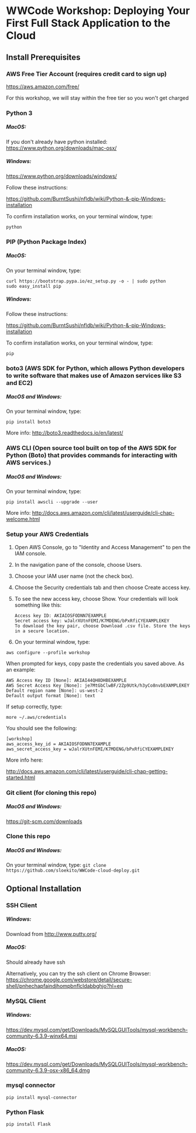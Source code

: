 # WWCode Workshop: Deploying Your First Full Stack Application to the Cloud

## Install Prerequisites

### AWS Free Tier Account (requires credit card to sign up)

https://aws.amazon.com/free/

For this workshop, we will stay within the free tier so you won't get charged


### Python 3
##### MacOS: 

If you don't already have python installed:
https://www.python.org/downloads/mac-osx/

##### Windows: 

https://www.python.org/downloads/windows/

Follow these instructions:

https://github.com/BurntSushi/nfldb/wiki/Python-&-pip-Windows-installation


To confirm installation works, on your terminal window, type:

```
python
```

### PIP (Python Package Index)
##### MacOS: 

On your terminal window, type:

```
curl https://bootstrap.pypa.io/ez_setup.py -o - | sudo python
sudo easy_install pip
```

##### Windows: 

Follow these instructions:

https://github.com/BurntSushi/nfldb/wiki/Python-&-pip-Windows-installation


To confirm installation works, on your terminal window, type:

```
pip
```

### boto3 (AWS SDK for Python, which allows Python developers to write software that makes use of Amazon services like S3 and EC2)


##### MacOS and Windows:

On your terminal window, type:

```pip install boto3```

More info: http://boto3.readthedocs.io/en/latest/

### AWS CLI (Open source tool built on top of the AWS SDK for Python (Boto) that provides commands for interacting with AWS services.)

##### MacOS and Windows:

On your terminal window, type:

```pip install awscli --upgrade --user```

More info: http://docs.aws.amazon.com/cli/latest/userguide/cli-chap-welcome.html

### Setup your AWS Credentials


1. Open AWS Console, go to "Identity and Access Management" to pen the IAM console.

1. In the navigation pane of the console, choose Users.

1. Choose your IAM user name (not the check box).

1. Choose the Security credentials tab and then choose Create access key.

1. To see the new access key, choose Show. Your credentials will look something like this:

    ```
    Access key ID: AKIAIOSFODNN7EXAMPLE
    Secret access key: wJalrXUtnFEMI/K7MDENG/bPxRfiCYEXAMPLEKEY
    To download the key pair, choose Download .csv file. Store the keys in a secure location.
    ```

1. On your terminal window, type:
```
aws configure --profile workshop
```
When prompted for keys, copy paste the credentials you saved above. As an example:

```
AWS Access Key ID [None]: AKIAI44QH8DHBEXAMPLE
AWS Secret Access Key [None]: je7MtGbClwBF/2Zp9Utk/h3yCo8nvbEXAMPLEKEY
Default region name [None]: us-west-2
Default output format [None]: text
```

If setup correctly, type:

```
more ~/.aws/credentials

```

You should see the following:
```
[workshop]
aws_access_key_id = AKIAIOSFODNN7EXAMPLE
aws_secret_access_key = wJalrXUtnFEMI/K7MDENG/bPxRfiCYEXAMPLEKEY
```

More info here:

http://docs.aws.amazon.com/cli/latest/userguide/cli-chap-getting-started.html


### Git client (for cloning this repo)
##### MacOS and Windows: 

https://git-scm.com/downloads


### Clone this repo
##### MacOS and Windows:

On your terminal window, type:
```git clone https://github.com/sloekito/WWCode-cloud-deploy.git```


## Optional Installation

### SSH Client

##### Windows:

Download from http://www.putty.org/

##### MacOS:

Should already have ssh

Alternatively, you can try the ssh client on Chrome Browser: https://chrome.google.com/webstore/detail/secure-shell/pnhechapfaindjhompbnflcldabbghjo?hl=en


### MySQL Client

##### Windows:
https://dev.mysql.com/get/Downloads/MySQLGUITools/mysql-workbench-community-6.3.9-winx64.msi

##### MacOS:
https://dev.mysql.com/get/Downloads/MySQLGUITools/mysql-workbench-community-6.3.9-osx-x86_64.dmg

### mysql connector

```pip install mysql-connector```

### Python Flask

```pip install Flask```
